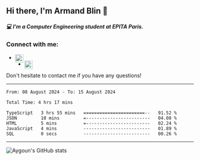 ## Hi there, I'm Armand Blin 👋 

##### 💻 I'm a Computer Engineering student at EPITA Paris.

### Connect with me:
- [<img align="left" alt="armand blin | Linkedin" width="22px" src="https://cdn-icons-png.flaticon.com/512/174/174857.png" />][linkedin]
- [<img align="left" alt="armand blin | discord" width="22px" src="https://upload.wikimedia.org/wikipedia/fr/thumb/4/4f/Discord_Logo_sans_texte.svg/1818px-Discord_Logo_sans_texte.svg.png" />][discord]

Don't hesitate to contact me if you have any questions!
<br />

---
<!--START_SECTION:waka-->

```last_7_days
From: 08 August 2024 - To: 15 August 2024

Total Time: 4 hrs 17 mins

TypeScript   3 hrs 55 mins   =======================--   91.52 %
JSON         10 mins         =------------------------   04.08 %
HTML         5 mins          =------------------------   02.24 %
JavaScript   4 mins          -------------------------   01.89 %
SQL          0 secs          -------------------------   00.26 %
```

<!--END_SECTION:waka-->
---
![Aygoun's GitHub stats](https://github-readme-stats.vercel.app/api?username=aygoun&theme=swift&hide=stars,prs,issues,contribs)

[linkedin]: https://www.linkedin.com/in/armandblin/
[discord]: https://discordapp.com/users/armandb
